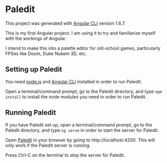 # Paledit

This project was generated with [Angular CLI](https://github.com/angular/angular-cli) version 1.6.7.

This is my first Angular project. I am using it to try and familiarize myself with the workings of Angular.

I intend to make this into a palette editor for old-school games, particularly FPSes like Doom, Duke Nukem 3D, etc.

## Setting up Paledit

You need [node.js](https://nodejs.org) and [Angular CLI](https://angular.io/guide/quickstart) installed in order to run Paledit.

Open a terminal/command prompt, go to the Paledit directory, and type `npm install` to install the node modules you need in order to run Paledit.

## Running Paledit

If you have Paledit set up, open a terminal/command prompt, go to the Paledit directory, and type `ng serve` in order to start the server for Paledit.

Open [Paledit](http://localhost:4200) in your browser by going to http://localhost:4200. This will only work if the Paledit server is running.

Press Ctrl-C on the terminal to stop the server for Paledit.
